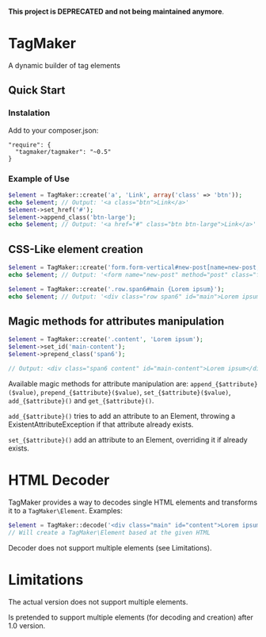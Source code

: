 __This project is DEPRECATED and not being maintained anymore__.

# TagMaker #

A dynamic builder of tag elements

## Quick Start ##

### Instalation ###

Add to your composer.json:
```
"require": {
  "tagmaker/tagmaker": "~0.5"
}
```

### Example of Use ###

```php
$element = TagMaker::create('a', 'Link', array('class' => 'btn'));
echo $element; // Output: '<a class="btn">Link</a>'
$element->set_href('#');
$element->append_class('btn-large');
echo $element; // Output: '<a href="#" class="btn btn-large">Link</a>'
```

## CSS-Like element creation

```php
$element = TagMaker::create('form.form-vertical#new-post[name=new-post,method=post]');
echo $element; // Output: '<form name="new-post" method="post" class="form-vertical" id="new-post"></form>'
```

```php
$element = TagMaker::create('.row.span6#main {Lorem ipsum}');
echo $element; // Output: '<div class="row span6" id="main">Lorem ipsum</div>'
```

## Magic methods for attributes manipulation

```php
$element = TagMaker::create('.content', 'Lorem ipsum');
$element->set_id('main-content');
$element->prepend_class('span6');

// Output: <div class="span6 content" id="main-content">Lorem ipsum</div>
```

Available magic methods for attribute manipulation are:
`append_{$attribute}($value)`, `prepend_{$attribute}($value)`, `set_{$attribute}($value)`, `add_{$attribute}()` and `get_{$attribute}()`.

`add_{$attribute}()` tries to add an attribute to an Element, throwing a ExistentAttributeException if that attribute already exists.

`set_{$attribute}()` add an attribute to an Element, overriding it if already exists.

# HTML Decoder

TagMaker provides a way to decodes single HTML elements and transforms it to a `TagMaker\Element`. Examples:

```php
$element = TagMaker::decode('<div class="main" id="content">Lorem ipsum...</div>');
// Will create a TagMaker\Element based at the given HTML
```

Decoder does not support multiple elements (see Limitations).


# Limitations

The actual version does not support multiple elements.

Is pretended to support multiple elements (for decoding and creation) after 1.0 version.
